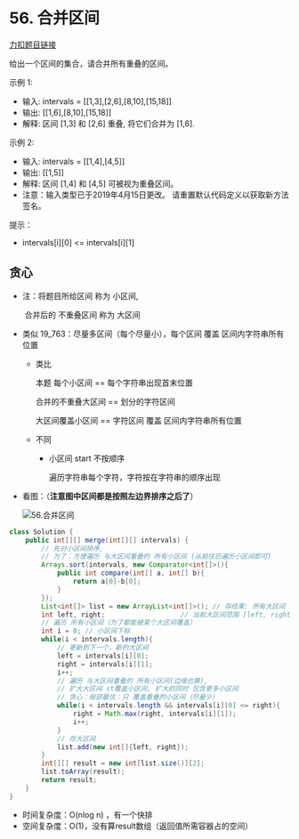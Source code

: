 # 56. 合并区间

[力扣题目链接](https://leetcode-cn.com/problems/merge-intervals/)

给出一个区间的集合，请合并所有重叠的区间。

示例 1:
* 输入: intervals = [[1,3],[2,6],[8,10],[15,18]]
* 输出: [[1,6],[8,10],[15,18]]
* 解释: 区间 [1,3] 和 [2,6] 重叠, 将它们合并为 [1,6].

示例 2:
* 输入: intervals = [[1,4],[4,5]]
* 输出: [[1,5]]
* 解释: 区间 [1,4] 和 [4,5] 可被视为重叠区间。
* 注意：输入类型已于2019年4月15日更改。 请重置默认代码定义以获取新方法签名。

提示：

* intervals[i][0] <= intervals[i][1]

## 贪心

+ 注：将题目所给区间 称为 小区间, 

  ​        合并后的 不重叠区间 称为 大区间

+ 类似 19_763：尽量多区间（每个尽量小），每个区间 覆盖 区间内字符串所有位置

  + 类比

    本题 每个小区间 == 每个字符串出现首末位置

    合并的不重叠大区间 == 划分的字符区间

    大区间覆盖小区间 == 字符区间 覆盖 区间内字符串所有位置

  + 不同

    + 小区间 start 不按顺序

      遍历字符串每个字符，字符按在字符串的顺序出现

+ 看图：（**注意图中区间都是按照左边界排序之后了**）

  ![56.合并区间](https://img-blog.csdnimg.cn/20201223200632791.png)

```java
class Solution {
    public int[][] merge(int[][] intervals) { 
        // 先对小区间排序,
        // 为了：方便遍历 与大区间重叠的 所有小区间 (从前往后遍历小区间即可)
        Arrays.sort(intervals, new Comparator<int[]>(){
            public int compare(int[] a, int[] b){
                return a[0]-b[0];
            }
        });
        List<int[]> list = new ArrayList<int[]>(); // 存结果: 所有大区间 
        int left, right;                   // 当前大区间范围 [left, right]
        // 遍历 所有小区间（为了都能被某个大区间覆盖）
        int i = 0; // 小区间下标
        while(i < intervals.length){
            // 更新到下一个，新的大区间
            left = intervals[i][0];
            right = intervals[i][1];
            i++;
            // 遍历 与大区间重叠的 所有小区间(边缘也算), 
            // 扩大大区间 st覆盖小区间, 扩大的同时 包含更多小区间
            // 贪心：局部最优：只 覆盖重叠的小区间（尽量少）
            while(i < intervals.length && intervals[i][0] <= right){
                right = Math.max(right, intervals[i][1]);
                i++;
            }
            // 存大区间
            list.add(new int[]{left, right});
        }
        int[][] result = new int[list.size()][2]; 
        list.toArray(result);
        return result;
    }
}
```

 

* 时间复杂度：O(nlog n) ，有一个快排
* 空间复杂度：O(1)，没有算result数组（返回值所需容器占的空间）